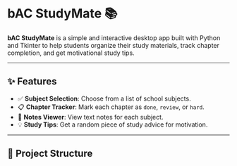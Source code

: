 # bAC StudyMate 📚

**bAC StudyMate** is a simple and interactive desktop app built with Python and Tkinter to help students organize their study materials, track chapter completion, and get motivational study tips.

---

## ✨ Features

- ✅ **Subject Selection**: Choose from a list of school subjects.
- 📋 **Chapter Tracker**: Mark each chapter as `done`, `review`, or `hard`.
- 📝 **Notes Viewer**: View text notes for each subject.
- 💡 **Study Tips**: Get a random piece of study advice for motivation.

---

## 📂 Project Structure

